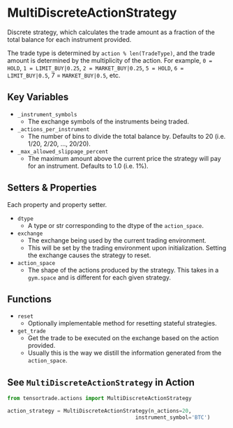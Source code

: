 # MultiDiscreteActionStrategy

Discrete strategy, which calculates the trade amount as a fraction of the total balance for each instrument provided.

The trade type is determined by `action % len(TradeType)`, and the trade amount is determined by the multiplicity of the action.
For example, `0 = HOLD`, `1 = LIMIT_BUY|0.25`, `2 = MARKET_BUY|0.25`, `5 = HOLD`, `6 = LIMIT_BUY|0.5`, 7 = `MARKET_BUY|0.5`, etc.



## Key Variables


* `_instrument_symbols`
  * The exchange symbols of the instruments being traded.
* `_actions_per_instrument`
  * The number of bins to divide the total balance by. Defaults to 20 (i.e. 1/20, 2/20, ..., 20/20).
* `_max_allowed_slippage_percent`
  * The maximum amount above the current price the strategy will pay for an instrument. Defaults to 1.0 (i.e. 1%).



## Setters & Properties

Each property and property setter.

* `dtype`
  * A type or str corresponding to the dtype of the `action_space`.
* `exchange`
  * The exchange being used by the current trading environment.
  * This will be set by the trading environment upon initialization. Setting the exchange causes the strategy to reset.
* `action_space`
  * The shape of the actions produced by the strategy. This takes in a `gym.space` and is different for each given strategy.

## Functions

* `reset`
  * Optionally implementable method for resetting stateful strategies.
* `get_trade`
  * Get the trade to be executed on the exchange based on the action provided.
  * Usually this is the way we distill the information generated from the `action_space`. 


## See `MultiDiscreteActionStrategy` in Action

```py
from tensortrade.actions import MultiDiscreteActionStrategy

action_strategy = MultiDiscreteActionStrategy(n_actions=20,
                                         instrument_symbol='BTC')
```